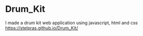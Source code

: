 # Drum_Kit
I made a drum kit web application using javascript, html and css
https://stelpras.github.io/Drum_Kit/
